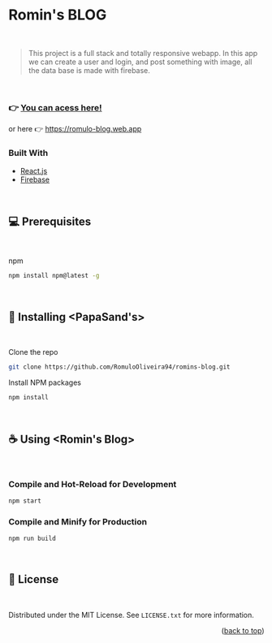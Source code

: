 # Romin's BLOG

<br>


> This project is a full stack and totally responsive webapp. In this app we can create a user and login, and post something with image, all the data base is made with firebase.

<br>

### 👉 [You can acess here!](https://romulo-blog.web.app)

or here 👉 https://romulo-blog.web.app

### Built With

* [React.js](https://pt-br.reactjs.org)
* [Firebase](firebase.google.com/)

<br>

## 💻 Prerequisites

<br>

npm
  ```sh
  npm install npm@latest -g
  ```
<br>

## 🚀 Installing  <PapaSand's>

<br>

Clone the repo
   ```sh
   git clone https://github.com/RomuloOliveira94/romins-blog.git
   ```

Install NPM packages
   ```sh
   npm install
   ```
<br>


## ☕ Using <Romin's Blog>

<br>

### Compile and Hot-Reload for Development


```sh
npm start
```

### Compile and Minify for Production


```sh
npm run build
```

<br>


## 📝 License

<br>

Distributed under the MIT License. See `LICENSE.txt` for more information.

<p align="right">(<a href="#top">back to top</a>)</p>

